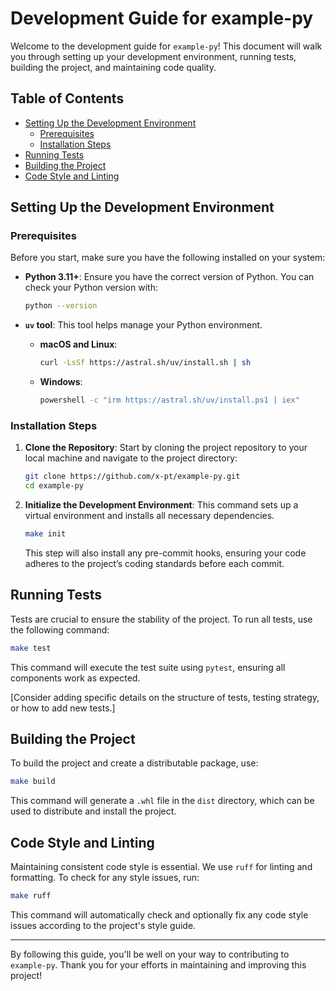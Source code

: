 # Development Guide for example-py

Welcome to the development guide for `example-py`!
This document will walk you through setting up your development environment, running tests, building the project, and maintaining code quality.

## Table of Contents

- [Setting Up the Development Environment](#setting-up-the-development-environment)
    - [Prerequisites](#prerequisites)
    - [Installation Steps](#installation-steps)
- [Running Tests](#running-tests)
- [Building the Project](#building-the-project)
- [Code Style and Linting](#code-style-and-linting)

## Setting Up the Development Environment

### Prerequisites

Before you start, make sure you have the following installed on your system:

- **Python 3.11+**: Ensure you have the correct version of Python. You can check your Python version with:

    ```bash
    python --version
    ```

- **`uv` tool**: This tool helps manage your Python environment.

    - **macOS and Linux**:

        ```bash
        curl -LsSf https://astral.sh/uv/install.sh | sh
        ```

    - **Windows**:

        ```bash
        powershell -c "irm https://astral.sh/uv/install.ps1 | iex"
        ```

### Installation Steps

1. **Clone the Repository**: Start by cloning the project repository to your local machine and navigate to the project directory:

    ```bash
    git clone https://github.com/x-pt/example-py.git
    cd example-py
    ```

2. **Initialize the Development Environment**: This command sets up a virtual environment and installs all necessary dependencies.

    ```bash
    make init
    ```

    This step will also install any pre-commit hooks, ensuring your code adheres to the project’s coding standards before each commit.

## Running Tests

Tests are crucial to ensure the stability of the project. To run all tests, use the following command:

```bash
make test
```

This command will execute the test suite using `pytest`, ensuring all components work as expected.

[Consider adding specific details on the structure of tests, testing strategy, or how to add new tests.]

## Building the Project

To build the project and create a distributable package, use:

```bash
make build
```

This command will generate a `.whl` file in the `dist` directory, which can be used to distribute and install the project.

## Code Style and Linting

Maintaining consistent code style is essential. We use `ruff` for linting and formatting. To check for any style issues, run:

```bash
make ruff
```

This command will automatically check and optionally fix any code style issues according to the project's style guide.

---

By following this guide, you'll be well on your way to contributing to `example-py`. Thank you for your efforts in maintaining and improving this project!
